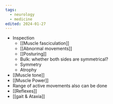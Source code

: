```yaml
---
tags:
  - neurology
  - medicine
edited: 2024-01-27
---
```


- Inspection
	- [[Muscle fasciculation]] 
	- [[Abnormal movements]] 
	- [[Posturing]]
	- Bulk: whether both sides are symmetrical? 
	- Symmetry 
	- Atrophy
- [[Muscle tone]] 
- [[Muscle Power]]
- Range of active movements also can be done 
- [[Reflexes]] 
- [[gait & Ataxia]] 